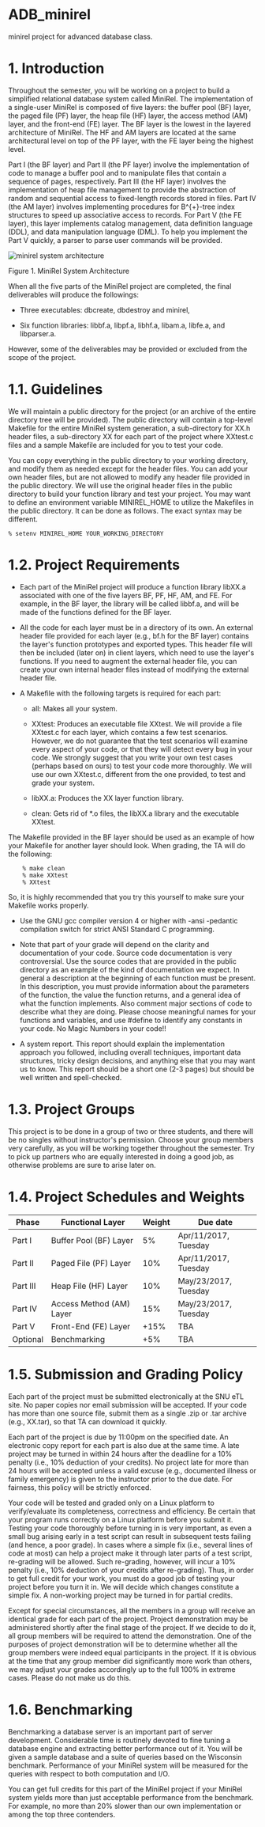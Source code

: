 # ADB_minirel
minirel project for advanced database class.

# 1. Introduction

Throughout the semester, you will be working on a project to build a simplified relational database system called MiniRel. The implementation of a single-user MiniRel is composed of five layers: the buffer pool (BF) layer, the paged file (PF) layer, the heap file (HF) layer, the access method (AM) layer, and the front-end (FE) layer. The BF layer is the lowest in the layered architecture of MiniRel. The HF and AM layers are located at the same architectural level on top of the PF layer, with the FE layer being the highest level.

Part I (the BF layer) and Part II (the PF layer) involve the implementation of code to manage a buffer pool and to manipulate files that contain a sequence of pages, respectively. Part III (the HF layer) involves the implementation of heap file management to provide the abstraction of random and sequential access to fixed-length records stored in files. Part IV (the AM layer) involves implementing procedures for B^{+}-tree index structures to speed up associative access to records. For Part V (the FE layer), this layer implements catalog management, data definition language (DDL), and data manipulation language (DML). To help you implement the Part V quickly, a parser to parse user commands will be provided.

![minirel system architecture](https://github.com/gadimli93/ADB_minirel/blob/master/miniral%20system%20arch.JPG)

Figure 1. MiniRel System Architecture
 
When all the five parts of the MiniRel project are completed, the final deliverables will produce the followings:

* Three executables: dbcreate, dbdestroy and minirel,

* Six function libraries: libbf.a, libpf.a, libhf.a, libam.a, libfe.a, and libparser.a.

However, some of the deliverables may be provided or excluded from the scope of the project.

# 1.1. Guidelines

We will maintain a public directory for the project (or an archive of the entire directory tree will be provided). The public directory will contain a top-level Makefile for the entire MiniRel system generation, a sub-directory for XX.h header files, a sub-directory XX for each part of the project where XXtest.c files and a sample Makefile are included for you to test your code.

You can copy everything in the public directory to your working directory, and modify them as needed except for the header files. You can add your own header files, but are not allowed to modify any header file provided in the public directory. We will use the original header files in the public directory to build your function library and test your project. You may want to define an environment variable MINIREL_HOME to utilize the Makefiles in the public directory. It can be done as follows. The exact syntax may be different.

    % setenv MINIREL_HOME YOUR_WORKING_DIRECTORY

# 1.2. Project Requirements

* Each part of the MiniRel project will produce a function library libXX.a associated with one of the five layers BF, PF, HF, AM, and FE. For example, in the BF layer, the library will be called libbf.a, and will be made of the functions defined for the BF layer.

* All the code for each layer must be in a directory of its own. An external header file provided for each layer (e.g., bf.h for the BF layer) contains the layer's function prototypes and exported types. This header file will then be included (later on) in client layers, which need to use the layer's functions. If you need to augment the external header file, you can create your own internal header files instead of modifying the external header file.

* A Makefile with the following targets is required for each part:

  * all: Makes all your system.

  * XXtest: Produces an executable file XXtest. We will provide a file XXtest.c for each layer, which contains a few test scenarios. However, we do not guarantee that the test scenarios will examine every aspect of your code, or that they will detect every bug in your code. We strongly suggest that you write your own test cases (perhaps based on ours) to test your code more thoroughly. We will use our own XXtest.c, different from the one provided, to test and grade your system.

  * libXX.a: Produces the XX layer function library.

  * clean: Gets rid of *.o files, the libXX.a library and the executable XXtest.

The Makefile provided in the BF layer should be used as an example of how your Makefile for another layer should look. When grading, the TA will do the following:

        % make clean
        % make XXtest
        % XXtest
        
So, it is highly recommended that you try this yourself to make sure your Makefile works properly.

* Use the GNU gcc compiler version 4 or higher with -ansi -pedantic compilation switch for strict ANSI Standard C programming.

* Note that part of your grade will depend on the clarity and documentation of your code. Source code documentation is very controversial. Use the source codes that are provided in the public directory as an example of the kind of documentation we expect. In general a description at the beginning of each function must be present. In this description, you must provide information about the parameters of the function, the value the function returns, and a general idea of what the function implements. Also comment major sections of code to describe what they are doing. Please choose meaningful names for your functions and variables, and use #define to identify any constants in your code. No Magic Numbers in your code!!

* A system report. This report should explain the implementation approach you followed, including overall techniques, important data structures, tricky design decisions, and anything else that you may want us to know. This report should be a short one (2-3 pages) but should be well written and spell-checked.

# 1.3. Project Groups

This project is to be done in a group of two or three students, and there will be no singles without instructor's permission. Choose your group members very carefully, as you will be working together throughout the semester. Try to pick up partners who are equally interested in doing a good job, as otherwise problems are sure to arise later on.

# 1.4. Project Schedules and Weights

| Phase |	Functional Layer |	Weight	| Due date |
| --- | --- | --- | --- |
| Part I |	Buffer Pool (BF) Layer |	5%	| Apr/11/2017, Tuesday |
| Part II	| Paged File (PF) Layer |	10%	| Apr/11/2017, Tuesday |
| Part III	| Heap File (HF) Layer |	10%	| May/23/2017, Tuesday |
| Part IV |	Access Method (AM) Layer |	15% |	May/23/2017, Tuesday |
| Part V |	Front-End (FE) Layer |	+15% |	TBA |
| Optional |	Benchmarking |	+5% |	TBA |

# 1.5. Submission and Grading Policy

Each part of the project must be submitted electronically at the SNU eTL site. No paper copies nor email submission will be accepted. If your code has more than one source file, submit them as a single .zip or .tar archive (e.g., XX.tar), so that TA can download it quickly.

Each part of the project is due by 11:00pm on the specified date. An electronic copy report for each part is also due at the same time. A late project may be turned in within 24 hours after the deadline for a 10% penalty (i.e., 10% deduction of your credits). No project late for more than 24 hours will be accepted unless a valid excuse (e.g., documented illness or family emergency) is given to the instructor prior to the due date. For fairness, this policy will be strictly enforced.

Your code will be tested and graded only on a Linux platform to verify/evaluate its completeness, correctness and efficiency. Be certain that your program runs correctly on a Linux platform before you submit it. Testing your code thoroughly before turning in is very important, as even a small bug arising early in a test script can result in subsequent tests failing (and hence, a poor grade). In cases where a simple fix (i.e., several lines of code at most) can help a project make it through later parts of a test script, re-grading will be allowed. Such re-grading, however, will incur a 10% penalty (i.e., 10% deduction of your credits after re-grading). Thus, in order to get full credit for your work, you must do a good job of testing your project before you turn it in. We will decide which changes constitute a simple fix. A non-working project may be turned in for partial credits.

Except for special circumstances, all the members in a group will receive an identical grade for each part of the project. Project demonstration may be administered shortly after the final stage of the project. If we decide to do it, all group members will be required to attend the demonstration. One of the purposes of project demonstration will be to determine whether all the group members were indeed equal participants in the project. If it is obvious at the time that any group member did significantly more work than others, we may adjust your grades accordingly up to the full 100% in extreme cases. Please do not make us do this.

# 1.6. Benchmarking

Benchmarking a database server is an important part of server development. Considerable time is routinely devoted to fine tuning a database engine and extracting better performance out of it. You will be given a sample database and a suite of queries based on the Wisconsin benchmark. Performance of your MiniRel system will be measured for the queries with respect to both computation and I/O.

You can get full credits for this part of the MiniRel project if your MiniRel system yields more than just acceptable performance from the benchmark. For example, no more than 20% slower than our own implementation or among the top three contenders.
